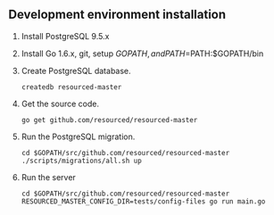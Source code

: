 ## Development environment installation

1. Install PostgreSQL 9.5.x

2. Install Go 1.6.x, git, setup $GOPATH, and PATH=$PATH:$GOPATH/bin

3. Create PostgreSQL database.
    ```
    createdb resourced-master
    ```

4. Get the source code.
    ```
    go get github.com/resourced/resourced-master
    ```

5. Run the PostgreSQL migration.
    ```
    cd $GOPATH/src/github.com/resourced/resourced-master
    ./scripts/migrations/all.sh up
    ```

6. Run the server
    ```
    cd $GOPATH/src/github.com/resourced/resourced-master
    RESOURCED_MASTER_CONFIG_DIR=tests/config-files go run main.go
    ```
